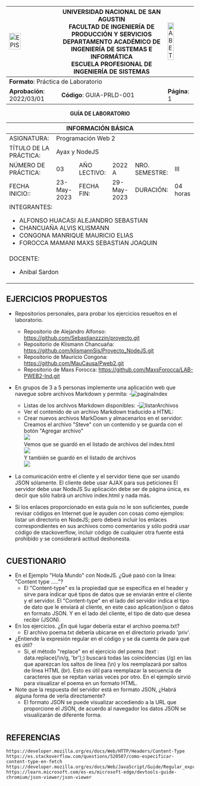 <div align="center">
<table>
    <theader>
        <tr>
            <td><img src="https://github.com/rescobedoq/pw2/blob/main/epis.png?raw=true" alt="EPIS" style="width:50%; height:auto"/></td>
            <th>
                <span style="font-weight:bold;">UNIVERSIDAD NACIONAL DE SAN AGUSTIN</span><br />
                <span style="font-weight:bold;">FACULTAD DE INGENIERÍA DE PRODUCCIÓN Y SERVICIOS</span><br />
                <span style="font-weight:bold;">DEPARTAMENTO ACADÉMICO DE INGENIERÍA DE SISTEMAS E INFORMÁTICA</span><br />
                <span style="font-weight:bold;">ESCUELA PROFESIONAL DE INGENIERÍA DE SISTEMAS</span>
            </th>
            <td><img src="https://github.com/rescobedoq/pw2/blob/main/abet.png?raw=true" alt="ABET" style="width:50%; height:auto"/></td>
        </tr>
    </theader>
    <tbody>
        <tr><td colspan="3"><span style="font-weight:bold;">Formato</span>: Práctica de Laboratorio</td></tr>
        <tr><td><span style="font-weight:bold;">Aprobación</span>:  2022/03/01</td><td><span style="font-weight:bold;">Código</span>: GUIA-PRLD-001</td><td><span style="font-weight:bold;">Página</span>: 1</td></tr>
    </tbody>
</table>
</div>

<div align="center">
<span style="font-weight:bold;">GUÍA DE LABORATORIO</span><br />
</div>


<table>
<theader>
<tr><th colspan="6">INFORMACIÓN BÁSICA</th></tr>
</theader>
<tbody>
<tr><td>ASIGNATURA:</td><td colspan="5">Programación Web 2</td></tr>
<tr><td>TÍTULO DE LA PRÁCTICA:</td><td colspan="5">Ayax y NodeJS</td></tr>
<tr>
<td>NÚMERO DE PRÁCTICA:</td><td>03</td><td>AÑO LECTIVO:</td><td>2022 A</td><td>NRO. SEMESTRE:</td><td>III</td>
</tr>
<tr>
<td>FECHA INICIO::</td><td>23-May-2023</td><td>FECHA FIN:</td><td>29-May-2023</td><td>DURACIÓN:</td><td>04 horas</td>
</tr>
<tr><td colspan="6">INTEGRANTES:
    <ul>
        <li>ALFONSO HUACASI ALEJANDRO SEBASTIAN</li>
        <li>CHANCUAÑA ALVIS KLISMANN</li>        
        <li>CONGONA MANRIQUE MAURICIO ELIAS</li>
        <li>FOROCCA MAMANI MAXS SEBASTIAN JOAQUIN</li>
    </ul>
</td>
</<tr>
<tr><td colspan="6">DOCENTE:
<ul>
<li>Anibal Sardon</li>
</ul>
</td>
</<tr>
</tdbody>
</table>




## EJERCICIOS PROPUESTOS
- Repositorios personales, para probar los ejercicios resueltos en el laboratorio.
    - Repositorio de Alejandro Alfonso: https://github.com/Sebastianzzzin/proyecto.git
    - Repositorio de Klismann Chancuaña: https://github.com/klismannSis/Proyecto_NodeJS.git
    - Repositorio de Mauricio Congona: https://github.com/MauCausa/Pweb2.git
    - Repositorio de Maxs Forocca: https://github.com/MaxsForocca/LAB-PWEB2-Ind.git
- En grupos de 3 a 5 personas implemente una aplicación web que navegue sobre archivos Markdown y permita:
-![paginaIndex](paginaIndex.png)
    - Listas de los archivos Markdown disponibles:
    -![listarArchivos](listarArchivos.png)
    - Ver el contenido de un archivo Markdown traducido a HTML:
    - Crear nuevos archivos MarkDown y almacenarlos en el servidor: <br>
    Creamos el archivo "Steve" con un contenido y se guarda con el botón "Agregar archivo"<br>
    ![](CreacionSteve.jpg) <br>
    Vemos que se guardó en el listado de archivos del index.html <br>
    ![](SteveIndex.jpg) <br>
    Y también se guardó en el listado de archivos <br>
    ![](SteveArchivos.jpg) <br>
    
- La comunicación entre el cliente y el servidor tiene que ser usando JSON sólamente. El cliente debe usar AJAX para sus peticiones El servidor debe usar NodeJS Su aplicación debe ser de página única, es decir que sólo habrá un archivo index.html y nada más.
- Si los enlaces proporcionado en esta guía no le son suficientes, puede revisar códigos en Internet que le ayuden con cosas como ejemplos: listar un directorio en NodeJS; pero deberá incluir los enlaces correspondientes en sus archivos como comentarios y sólo podrá usar código de stackoverflow, incluir código de cualquier otra fuente está prohibido y se considerará actitud deshonesta.

#

## CUESTIONARIO
- En el Ejemplo "Hola Mundo" con NodeJS. ¿Qué pasó con la línea: "Content type ….."?
    - El "Content-type" es la propiedad que se especifica en el header y sirve para indicar qué tipos de datos que se enviarán entre el cliente y el servidor. El "Content-type" en el lado del servidor indica el tipo de dato que le enviará al cliente, en este caso aplication/json o datos en formato JSON. Y en el lado del cliente, el tipo de dato que desea recibir (JSON).
- En los ejercicios. ¿En qué lugar debería estar el archivo poema.txt?
    - El archivo poema.txt debería ubicarse en el directorio privado 'priv'.
- ¿Entiende la expresión regular en el código y se da cuenta de para qué es útil?
    - Si, el método "replace" en el ejercicio del poema (text : data.replace(/\n/g, 'br');) buscará todas las coincidencias (/g) en las que aparezcan los saltos de línea (\n) y los reemplazará por saltos de línea HTML (br). Esto es útil para reemplazar la secuencia de caracteres que se repitan varias veces por otro. En el ejemplo sirvió para visualizar el poema en un formato HTML.
- Note que la respuesta del servidor está en formato JSON, ¿Habrá alguna forma de verla directamente?
    - El formato JSON se puede visualizar accediendo a la URL que proporcione el JSON, de acuerdo al navegador los datos JSON se visualizarán de diferente forma.

#

## REFERENCIAS
    https://developer.mozilla.org/es/docs/Web/HTTP/Headers/Content-Type
    https://es.stackoverflow.com/questions/520507/como-especificar-content-type-en-fetch
    https://developer.mozilla.org/es/docs/Web/JavaScript/Guide/Regular_expressions
    https://learn.microsoft.com/es-es/microsoft-edge/devtools-guide-chromium/json-viewer/json-viewer

#
